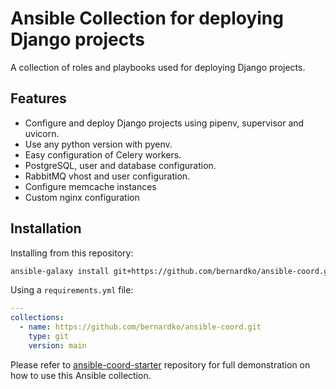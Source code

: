 # Ansible Collection for deploying Django projects

A collection of roles and playbooks used for deploying Django projects.

## Features

- Configure and deploy Django projects using pipenv, supervisor and uvicorn.
- Use any python version with pyenv.
- Easy configuration of Celery workers.
- PostgreSQL, user and database configuration.
- RabbitMQ vhost and user configuration.
- Configure memcache instances
- Custom nginx configuration

## Installation

Installing from this repository:
```bash
ansible-galaxy install git+https://github.com/bernardko/ansible-coord.git,main
```

Using a `requirements.yml` file:
```yaml
---
collections:
  - name: https://github.com/bernardko/ansible-coord.git
    type: git
    version: main
```

Please refer to [ansible-coord-starter](https://github.com/bernardko/ansible-coord-starter) repository for full demonstration on how to use this Ansible collection.